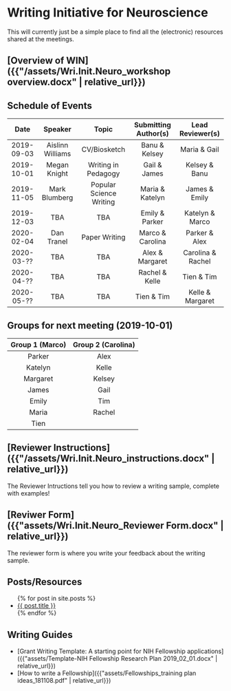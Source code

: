 # Writing Initiative for Neuroscience

This will currently just be a simple place to find all the (electronic) resources shared at the meetings.

## [Overview of WIN]({{"/assets/Wri.Init.Neuro_workshop overview.docx" | relative_url}})

## Schedule of Events

|    Date    |      Speaker     |          Topic          | Submitting Author(s) | Lead Reviewer(s) |
|:----------:|:----------------:|:-----------------------:|:--------------------:|:----------------:|
| 2019-09-03 | Aislinn Williams |      CV/Biosketch       |     Banu & Kelsey    |  Maria & Gail    |
| 2019-10-01 | Megan Knight     |  Writing in Pedagogy    |     Gail & James     |  Kelsey & Banu   |
| 2019-11-05 | Mark Blumberg    | Popular Science Writing |    Maria & Katelyn   |  James & Emily   |
| 2019-12-03 |     TBA          |      TBA                |    Emily & Parker    | Katelyn & Marco  |
| 2020-02-04 |     Dan Tranel          |      Paper Writing              |    Marco & Carolina  |   Parker & Alex  |
| 2020-03-?? |     TBA          |      TBA                |    Alex & Margaret   |Carolina & Rachel |
| 2020-04-?? |     TBA          |      TBA                |    Rachel & Kelle    |    Tien & Tim    |
| 2020-05-?? |     TBA          |      TBA                |      Tien & Tim      |Kelle & Margaret  |

## Groups for next meeting (2019-10-01)

| Group 1 (Marco)  |Group 2 (Carolina)  |
|:---------------:|:---------------:|
| Parker           | Alex            |
| Katelyn           | Kelle          |
| Margaret        | Kelsey     |
| James         | Gail           |
| Emily          | Tim             |
| Maria           | Rachel          |
| Tien        |            |

## [Reviewer Instructions]({{"/assets/Wri.Init.Neuro_instructions.docx" | relative_url}})

The Reviewer Intructions tell you how to review a writing sample, complete with examples!

## [Reviwer Form]({{"assets/Wri.Init.Neuro_Reviewer Form.docx" | relative_url}})

The reviewer form is where you write your feedback about the writing sample.

## Posts/Resources

<ul>
  {% for post in site.posts %}
    <li>
      <a href="{{ post.url | relative_url }}">{{ post.title }}</a>
    </li>
  {% endfor %}
</ul>

## Writing Guides

- [Grant Writing Template: A starting point for NIH Fellowship applications]({{"assets/Template-NIH Fellowship Research Plan 2019_02_01.docx" | relative_url}})
- [How to write a Fellowship]({{"assets/Fellowships_training plan ideas_181108.pdf" | relative_url}})
